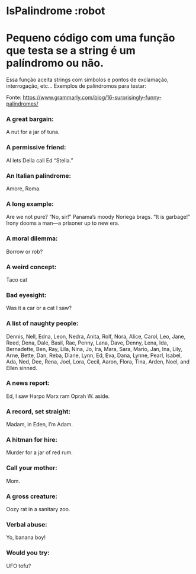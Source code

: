 # IsPalindrome :robot

# Pequeno código com uma função que testa se a string é um palíndromo ou não.

Essa função aceita strings com símbolos e pontos de exclamação, interrogação, etc...
Exemplos de palíndromos para testar:

Fonte: https://www.grammarly.com/blog/16-surprisingly-funny-palindromes/

### A great bargain:

A nut for a jar of tuna.

### A permissive friend:

Al lets Della call Ed “Stella.”

### An Italian palindrome:

Amore, Roma.

### A long example:

Are we not pure? “No, sir!” Panama’s moody Noriega brags. “It is garbage!” Irony dooms a man—a prisoner up to new era.

### A moral dilemma:

Borrow or rob?
### A weird concept:

Taco cat

### Bad eyesight:

Was it a car or a cat I saw?

### A list of naughty people:

Dennis, Nell, Edna, Leon, Nedra, Anita, Rolf, Nora, Alice, Carol, Leo, Jane, Reed, Dena, Dale, Basil, Rae, Penny, Lana, Dave, Denny, Lena, Ida, Bernadette, Ben, Ray, Lila, Nina, Jo, Ira, Mara, Sara, Mario, Jan, Ina, Lily, Arne, Bette, Dan, Reba, Diane, Lynn, Ed, Eva, Dana, Lynne, Pearl, Isabel, Ada, Ned, Dee, Rena, Joel, Lora, Cecil, Aaron, Flora, Tina, Arden, Noel, and Ellen sinned.

### A news report:

Ed, I saw Harpo Marx ram Oprah W. aside.

### A record, set straight:

Madam, in Eden, I’m Adam.

### A hitman for hire:

Murder for a jar of red rum.

### Call your mother:

Mom.

### A gross creature:

Oozy rat in a sanitary zoo.

### Verbal abuse:

Yo, banana boy!

### Would you try:

UFO tofu?
